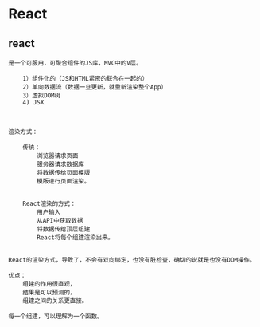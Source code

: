 # React


## react

    是一个可服用，可聚合组件的JS库，MVC中的V层。  

        1）组件化的（JS和HTML紧密的联合在一起的）
        2）单向数据流（数据一旦更新，就重新渲染整个App）
        3）虚拟DOM树
        4) JSX



    渲染方式：

        传统：
            浏览器请求页面
            服务器请求数据库
            将数据传给页面模版
            模版进行页面渲染。


        React渲染的方式：
            用户输入
            从API中获取数据
            将数据传给顶层组建
            React将每个组建渲染出来。


    React的渲染方式，导致了，不会有双向绑定，也没有脏检查，确切的说就是也没有DOM操作。

    优点：
        组建的作用很直观，
        结果是可以预测的，
        组建之间的关系更直接。

    每一个组建，可以理解为一个函数。



























